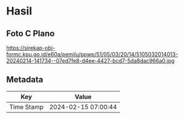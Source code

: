 # Hasil

## Foto C Plano

https://sirekap-obj-formc.kpu.go.id/e60a/pemilu/ppwp/51/05/03/20/14/5105032014013-20240214-141734--07ed7fe8-d4ee-4427-bcd7-5da8dac966a0.jpg


## Metadata

| Key        | Value               |
| ---------- | ------------------- |
| Time Stamp | 2024-02-15 07:00:44 |



